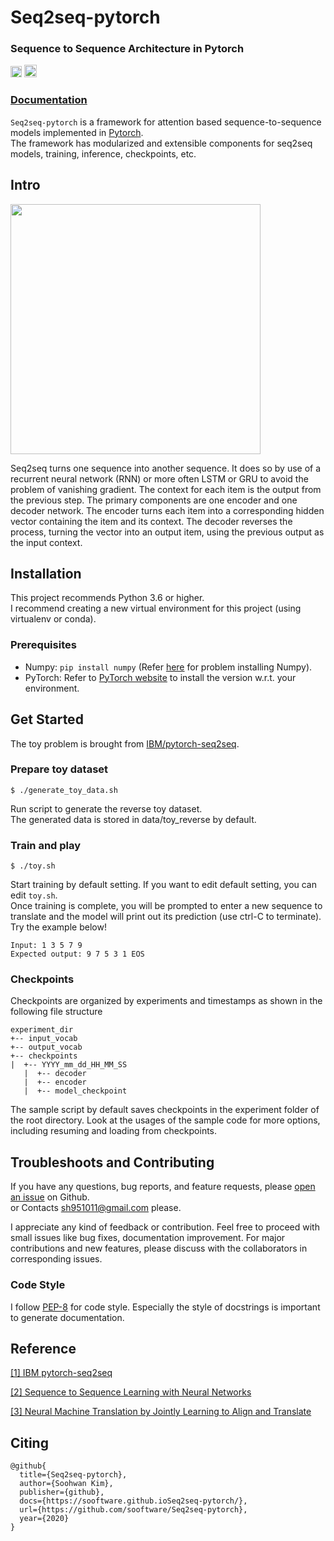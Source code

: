 # Seq2seq-pytorch
  
### Sequence to Sequence Architecture in Pytorch  
[<img src="https://github.com/gentaiscool/end2end-asr-pytorch/raw/master/img/pytorch-logo-dark.png" height=18>](https://pytorch.org/) <img src="https://img.shields.io/badge/License-Apache--2.0-yellow" height=20>
  
### [**Documentation**](https://sooftware.github.io/Seq2seq-pytorch/)
  
`Seq2seq-pytorch` is a framework for attention based sequence-to-sequence models implemented in [Pytorch](https://pytorch.org/).  
The framework has modularized and extensible components for seq2seq models, training, inference, checkpoints, etc.  
  
## Intro
  
<img src="https://user-images.githubusercontent.com/42150335/87226235-6517ec00-c3cd-11ea-9c96-021f6b827a5e.png" width=400>
  
Seq2seq turns one sequence into another sequence. It does so by use of a recurrent neural network (RNN) or more often LSTM or GRU to avoid the problem of vanishing gradient. The context for each item is the output from the previous step. The primary components are one encoder and one decoder network. The encoder turns each item into a corresponding hidden vector containing the item and its context. The decoder reverses the process, turning the vector into an output item, using the previous output as the input context.
  


## Installation
This project recommends Python 3.6 or higher.   
I recommend creating a new virtual environment for this project (using virtualenv or conda).  

### Prerequisites
  
* Numpy: `pip install numpy` (Refer [here](https://github.com/numpy/numpy) for problem installing Numpy).
* PyTorch: Refer to [PyTorch website](http://pytorch.org/) to install the version w.r.t. your environment.
  
## Get Started  
  
The toy problem is brought from [IBM/pytorch-seq2seq](https://github.com/IBM/pytorch-seq2seq).  
  
### Prepare toy dataset
```
$ ./generate_toy_data.sh
```
Run script to generate the reverse toy dataset.  
The generated data is stored in data/toy_reverse by default.  
  
### Train and play
```
$ ./toy.sh
```
Start training by default setting. If you want to edit default setting, you can edit `toy.sh`.  
Once training is complete, you will be prompted to enter a new sequence to translate and the model will print out its prediction (use ctrl-C to terminate). Try the example below!  
```
Input: 1 3 5 7 9
Expected output: 9 7 5 3 1 EOS
```
### Checkpoints
Checkpoints are organized by experiments and timestamps as shown in the following file structure
```
experiment_dir
+-- input_vocab
+-- output_vocab
+-- checkpoints
|  +-- YYYY_mm_dd_HH_MM_SS
   |  +-- decoder
   |  +-- encoder
   |  +-- model_checkpoint
```
The sample script by default saves checkpoints in the experiment folder of the root directory. Look at the usages of the sample code for more options, including resuming and loading from checkpoints.
  
## Troubleshoots and Contributing
If you have any questions, bug reports, and feature requests, please [open an issue](https://github.com/sh951011/PyTorch-Seq2seq/issues) on Github.  
or Contacts sh951011@gmail.com please.
  
I appreciate any kind of feedback or contribution.  Feel free to proceed with small issues like bug fixes, documentation improvement.  For major contributions and new features, please discuss with the collaborators in corresponding issues.  

### Code Style
I follow [PEP-8](https://www.python.org/dev/peps/pep-0008/) for code style. Especially the style of docstrings is important to generate documentation.  
  
## Reference
  
[[1]   IBM pytorch-seq2seq](https://github.com/IBM/pytorch-seq2seq)       
  
[[2]   Sequence to Sequence Learning with Neural Networks](https://arxiv.org/abs/1409.3215)  
  
[[3]   Neural Machine Translation by Jointly Learning to Align and Translate](https://arxiv.org/abs/1409.0473)  
   
## Citing
```
@github{
  title={Seq2seq-pytorch},
  author={Soohwan Kim},
  publisher={github},
  docs={https://sooftware.github.ioSeq2seq-pytorch/},
  url={https://github.com/sooftware/Seq2seq-pytorch},
  year={2020}
}
```
